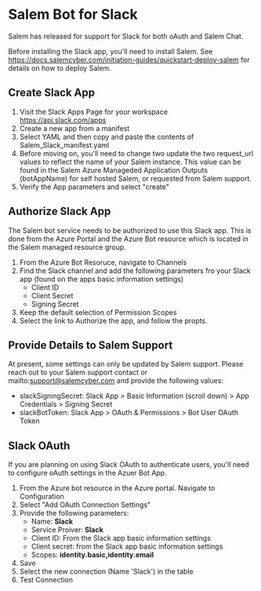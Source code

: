 # Salem Bot for Slack
Salem has released for support for Slack for both oAuth and Salem Chat.  

Before installing the Slack app, you'll need to install Salem.  See https://docs.salemcyber.com/initiation-guides/quickstart-deploy-salem for details on how to deploy Salem.

## Create Slack App
1. Visit the Slack Apps Page for your workspace https://api.slack.com/apps
2. Create a new app from a manifest
3. Select YAML and then copy and paste the contents of Salem_Slack_manifest.yaml
4. Before moving on, you'll need to change two update the two request_url values to reflect the name of your Salem instance.  This value can be found in the Salem Azure Manageded Application Outputs (botAppName) for self hosted Salem, or requested from Salem support.
5. Verify the App parameters and select "create"

## Authorize Slack App

The Salem bot service needs to be authorized to use this Slack app.  This is done from the Azure Portal and the Azure Bot resource which is located in the Salem managed resource group.

1. From the Azure Bot Resoruce, navigate to Channels
2. Find the Slack channel and add the following parameters fro your Slack app (found on the apps basic information settings)
    * Client ID
    * Client Secret
    * Signing Secret
3. Keep the default selection of Permission Scopes
4. Select the link to Authorize the app, and follow the propts.

## Provide Details to Salem Support

At present, some settings can only be updated by Salem support.  Please reach out to your Salem support contact or mailto:support@salemcyber.com and provide the following values:

* slackSigningSecret: Slack App > Basic Information (scroll down) > App Credentials > Signing Secret
* slackBotToken: Slack App > OAuth & Permissions > Bot User OAuth Token

## Slack OAuth
If you are planning on using Slack OAuth to authenticate users, you'll need to configure oAuth settings in the Azuer Bot App.

1. From the Azure bot resource in the Azure portal.  Navigate to Configuration
2. Select "Add OAuth Connection Settings"
3. Provide the following parameters:
    * Name: **Slack**
    * Service Proiver: **Slack**
    * Client ID: From the Slack app basic information settings
    * Client secret: from the Slack app basic information settings
    * Scopes: **identity.basic,identity.email**
4. Save
5. Select the new connection (Name 'Slack') in the table
6. Test Connection
